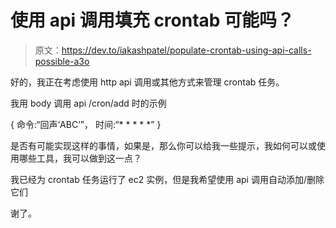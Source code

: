 # 使用 api 调用填充 crontab 可能吗？

> 原文：<https://dev.to/iakashpatel/populate-crontab-using-api-calls-possible-a3o>

好的，我正在考虑使用 http api 调用或其他方式来管理 crontab 任务。

我用 body 调用 api /cron/add 时的示例

{
命令:“回声‘ABC’”，
时间:“* * * * *”
}

是否有可能实现这样的事情，如果是，那么你可以给我一些提示，我如何可以或使用哪些工具，我可以做到这一点？

我已经为 crontab 任务运行了 ec2 实例，但是我希望使用 api 调用自动添加/删除它们

谢了。
